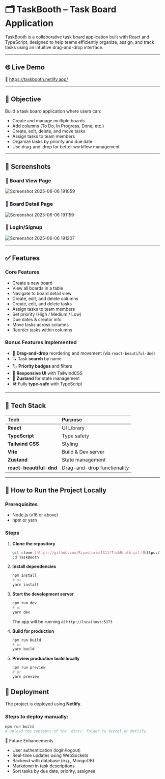 # 🗂️ TaskBooth – Task Board Application

TaskBooth is a collaborative task board application built with React and TypeScript, designed to help teams efficiently organize, assign, and track tasks using an intuitive drag-and-drop interface.

---

## 🌐 Live Demo

🔗 https://taskbooth.netlify.app/

---

## 🎯 Objective

Build a task board application where users can:

-   Create and manage multiple boards
-   Add columns (To Do, In Progress, Done, etc.)
-   Create, edit, delete, and move tasks
-   Assign tasks to team members
-   Organize tasks by priority and due date
-   Use drag-and-drop for better workflow management

---

## 📸 Screenshots

### 🔹 Board View Page

![Screenshot 2025-06-06 191059](https://github.com/user-attachments/assets/624de135-a8e1-457d-a874-3b40bd422cf9)


### 🔹 Board Detail Page

![Screenshot 2025-06-06 191159](https://github.com/user-attachments/assets/dc1990cf-3757-475e-9a7a-e2096118821a)


### 🔹 Login/Signup

![Screenshot 2025-06-06 191207](https://github.com/user-attachments/assets/4703e1fd-0c80-4998-af90-e988bcb41dbc)

---

## ✅ Features

### Core Features

-   Create a new board
-   View all boards in a table
-   Navigate to board detail view
-   Create, edit, and delete columns
-   Create, edit, and delete tasks
-   Assign tasks to team members
-   Set priority (High / Medium / Low)
-   Due dates & creator info
-   Move tasks across columns
-   Reorder tasks within columns

### Bonus Features Implemented

-   🔁 **Drag-and-drop** reordering and movement (via `react-beautiful-dnd`)
-   🔍 Task **search** by name
-   🏷️ **Priority badges** and filters
-   🌈 **Responsive UI** with TailwindCSS
-   🧠 **Zustand** for state management
-   🛠️ Fully **type-safe** with TypeScript

---

## 🧱 Tech Stack

| Tech | Purpose |
| :----------------------- | :---------------------------------- |
| **React** | UI Library |
| **TypeScript** | Type safety |
| **Tailwind CSS** | Styling |
| **Vite** | Build & Dev server |
| **Zustand** | State management |
| **react-beautiful-dnd** | Drag-and-drop functionality |

---

## 🧪 How to Run the Project Locally

### Prerequisites

-   Node.js (v16 or above)
-   npm or yarn

### Steps

1.  **Clone the repository**

    ```bash
    git clone [https://github.com/Riyasharma1311/TaskBooth.git](https://github.com/Riyasharma1311/TaskBooth.git)
    cd TaskBooth
    ```

2.  **Install dependencies**

    ```bash
    npm install
    # or
    yarn install
    ```

3.  **Start the development server**

    ```bash
    npm run dev
    # or
    yarn dev
    ```

    The app will be running at `http://localhost:5173`

4.  **Build for production**

    ```bash
    npm run build
    # or
    yarn build
    ```

5.  **Preview production build locally**

    ```bash
    npm run preview
    # or
    yarn preview
    ```


## 🚀 Deployment

The project is deployed using **Netlify**.

### Steps to deploy manually:

```bash
npm run build
# Upload the contents of the 'dist/' folder to Vercel or Netlify

```
📌 Future Enhancements
-  User authentication (login/logout)
-  Real-time updates using WebSockets
-  Backend with database (e.g., MongoDB)
-  Markdown in task descriptions
-  Sort tasks by due date, priority, assignee


